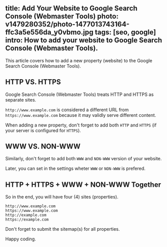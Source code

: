 title: Add Your Website to Google Search Console (Webmaster Tools)
photo: v1479280352/photo-1477013743164-ffc3a5e556da_y0vbmo.jpg
tags: [seo, google]
intro: How to add your website to Google Search Console (Webmaster Tools).
---

This article covers how to add a new property (website) to the Google Search
Console (Webmaster Tools).

## HTTP VS. HTTPS

Google Search Console (Webmaster Tools) treats HTTP and HTTPS as separate sites.

`http://www.example.com` is considered a different URL from
`https://www.example.com` because it may validly serve different content.

When adding a new property, don't forget to add both `HTTP` and `HTTPS` (if
your server is configured for `HTTPS`).

## WWW VS. NON-WWW

Similarly, don't forget to add both `WWW` and `NON-WWW` version of your
website.

Later, you can set in the settings wheter `WWW` or `NON-WWW` is prefered.

## HTTP + HTTPS + WWW + NON-WWW Together

So in the end, you will have four (4) sites (properties).

```
http://www.example.com
https://www.example.com
http://example.com
https://example.com
```

Don't forget to submit the sitemap(s) for all properties.

Happy coding.
